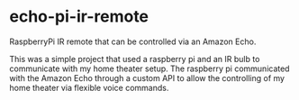 # echo-pi-ir-remote
RaspberryPi IR remote that can be controlled via an Amazon Echo.

This was a simple project that used a raspberry pi and an IR bulb to communicate with my home theater setup. The raspberry pi communicated with the Amazon Echo through a custom API to allow the controlling of my home theater via flexible voice commands.
